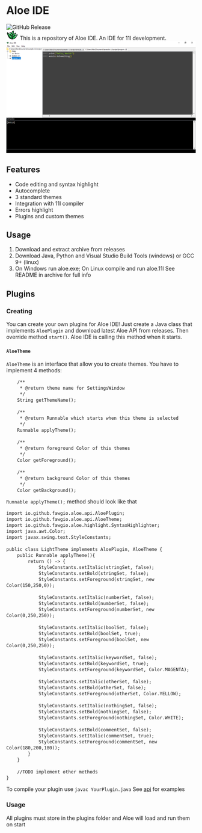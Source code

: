 # Aloe IDE
 ![GitHub Release](https://img.shields.io/github/v/release/fawgio/Aloe-IDE) <br>
 ![icon](icon.gif)
 This is a repository of Aloe IDE. An IDE for 11l development. <br>
 ![screen](example.PNG)
## Features
 - Code editing and syntax highlight
 - Autocomplete
 - 3 standard themes
 - Integration with 11l compiler
 - Errors highlight
 - Plugins and custom themes
## Usage
 1. Download and extract archive from releases 
 2. Download Java, Python and Visual Studio Build Tools (windows) or GCC 9+ (linux) 
 3. On Windows run aloe.exe; On Linux compile and run aloe.11l
 See README in archive for full info
## Plugins 
### Creating
You can create your own plugins for Aloe IDE! Just create a Java class that implements ```AloePlugin``` and download latest
Aloe API from releases. Then override method ```start()```. Aloe IDE is calling this method when it starts.
#### ```AloeTheme```
```AloeTheme``` is an interface that allow you to create themes. You have to implement 4 methods: 
``` 
    /**
     * @return theme name for SettingsWindow
     */
    String getThemeName();

    /**
     * @return Runnable which starts when this theme is selected
     */
    Runnable applyTheme();

    /**
     * @return foreground Color of this themes
     */
    Color getForeground();

    /**
     * @return background Color of this themes
     */
    Color getBackground();
```
```Runnable applyTheme();``` method should look like that
```]
import io.github.fawgio.aloe.api.AloePlugin;
import io.github.fawgio.aloe.api.AloeTheme;
import io.github.fawgio.aloe.highlight.SyntaxHighlighter;
import java.awt.Color;
import javax.swing.text.StyleConstants;

public class LightTheme implements AloePlugin, AloeTheme {
    public Runnable applyTheme(){
        return () -> {
            StyleConstants.setItalic(stringSet, false);
            StyleConstants.setBold(stringSet, false);
            StyleConstants.setForeground(stringSet, new Color(150,250,0));

            StyleConstants.setItalic(numberSet, false);
            StyleConstants.setBold(numberSet, false);
            StyleConstants.setForeground(numberSet, new Color(0,250,250));

            StyleConstants.setItalic(boolSet, false);
            StyleConstants.setBold(boolSet, true);
            StyleConstants.setForeground(boolSet, new Color(0,250,250));

            StyleConstants.setItalic(keywordSet, false);
            StyleConstants.setBold(keywordSet, true);
            StyleConstants.setForeground(keywordSet, Color.MAGENTA);

            StyleConstants.setItalic(otherSet, false);
            StyleConstants.setBold(otherSet, false);
            StyleConstants.setForeground(otherSet, Color.YELLOW);

            StyleConstants.setItalic(nothingSet, false);
            StyleConstants.setBold(nothingSet, false);
            StyleConstants.setForeground(nothingSet, Color.WHITE);

            StyleConstants.setBold(commentSet, false);
            StyleConstants.setItalic(commentSet, true);
            StyleConstants.setForeground(commentSet, new Color(180,200,180));
        }
    }
    
    //TODO implement other methods
}
```
To compile your plugin use ```javac YourPlugin.java```
See [api]() for examples
### Usage
 All plugins must store in the plugins folder and Aloe will load and run them on start
